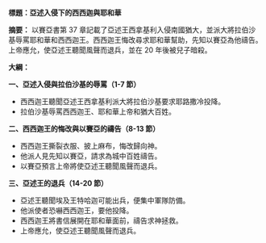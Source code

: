 **標題：亞述入侵下的西西迦與耶和華**

**摘要：**
以賽亞書第 37 章記載了亞述王西拿基利入侵南國猶大，並派大將拉伯沙基辱罵耶和華和西西迦王。西西迦王悔改尋求耶和華幫助，先知以賽亞為他禱告。上帝應允，使亞述王聽聞風聲而退兵，並在 20 年後被兒子暗殺。

**大綱：**

**一、亞述入侵與拉伯沙基的辱罵（1-7 節）**
* 西西迦王聽聞亞述王西拿基利派大將拉伯沙基要求耶路撒冷投降。
* 拉伯沙基辱罵西西迦王、耶和華上帝和猶大百姓。

**二、西西迦王的悔改與以賽亞的禱告（8-13 節）**
* 西西迦王撕裂衣服、披上麻布，悔改歸向神。
* 他派人見先知以賽亞，請求為城中百姓禱告。
* 以賽亞預言上帝將使亞述王聽聞風聲而退兵。

**三、亞述王的退兵（14-20 節）**
* 亞述王聽聞埃及王特哈迦可能出兵，便集中軍隊防備。
* 他派使者恐嚇西西迦王，要他投降。
* 西西迦王將書信展開在耶和華面前，禱告求神拯救。
* 上帝應允，使亞述王聽聞風聲而退兵。